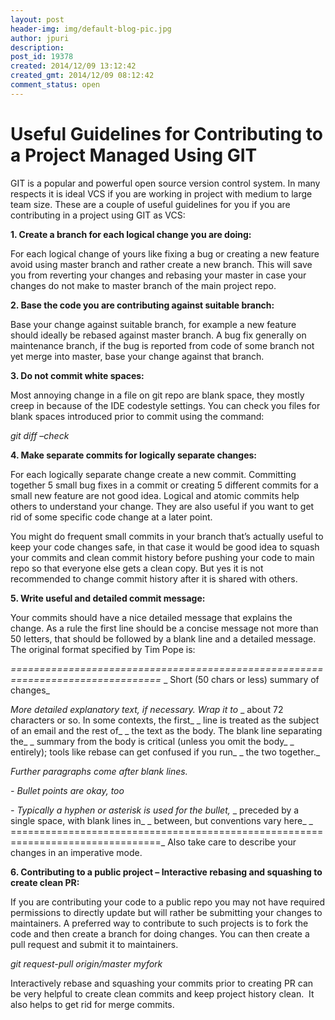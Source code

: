 ```yaml
---
layout: post
header-img: img/default-blog-pic.jpg
author: jpuri
description: 
post_id: 19378
created: 2014/12/09 13:12:42
created_gmt: 2014/12/09 08:12:42
comment_status: open
---
```


# Useful Guidelines for Contributing to a Project Managed Using GIT

GIT is a popular and powerful open source version control system. In many respects it is ideal VCS if you are working in project with medium to large team size. These are a couple of useful guidelines for you if you are contributing in a project using GIT as VCS:

**1\. Create a branch for each logical change you are doing:**

For each logical change of yours like fixing a bug or creating a new feature avoid using master branch and rather create a new branch. This will save you from reverting your changes and rebasing your master in case your changes do not make to master branch of the main project repo. 

**2\. Base the code you are contributing against suitable branch:**

Base your change against suitable branch, for example a new feature should ideally be rebased against master branch. A bug fix generally on maintenance branch, if the bug is reported from code of some branch not yet merge into master, base your change against that branch.

**3\. Do not commit white spaces:**

Most annoying change in a file on git repo are blank space, they mostly creep in because of the IDE codestyle settings. You can check you files for blank spaces introduced prior to commit using the command:

_git diff –check_

**4\. Make separate commits for logically separate changes:**

For each logically separate change create a new commit. Committing together 5 small bug fixes in a commit or creating 5 different commits for a small new feature are not good idea. Logical and atomic commits help others to understand your change. They are also useful if you want to get rid of some specific code change at a later point.

You might do frequent small commits in your branch that’s actually useful to keep your code changes safe, in that case it would be good idea to squash your commits and clean commit history before pushing your code to main repo so that everyone else gets a clean copy. But yes it is not recommended to change commit history after it is shared with others.

**5\. Write useful and detailed commit message:**

Your commits should have a nice detailed message that explains the change. As a rule the first line should be a concise message not more than 50 letters, that should be followed by a blank line and a detailed message. The original format specified by Tim Pope is: 

_================================================================================_ _ Short (50 chars or less) summary of changes_

_More detailed explanatory text, if necessary. Wrap it to_ _ about 72 characters or so. In some contexts, the first_ _ line is treated as the subject of an email and the rest of_ _ the text as the body. The blank line separating the_ _ summary from the body is critical (unless you omit the body_ _ entirely); tools like rebase can get confused if you run_ _ the two together._

_Further paragraphs come after blank lines._

_\- Bullet points are okay, too_

_\- Typically a hyphen or asterisk is used for the bullet,_ _ preceded by a single space, with blank lines in_ _ between, but conventions vary here_ _ ================================================================================_ Also take care to describe your changes in an imperative mode.

**6\. Contributing to a public project – Interactive rebasing and squashing to create clean PR:**

If you are contributing your code to a public repo you may not have required permissions to directly update but will rather be submitting your changes to maintainers. A preferred way to contribute to such projects is to fork the code and then create a branch for doing changes. You can then create a pull request and submit it to maintainers.

_git request-pull origin/master myfork_

Interactively rebase and squashing your commits prior to creating PR can be very helpful to create clean commits and keep project history clean.  It also helps to get rid for merge commits.